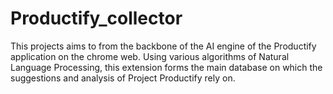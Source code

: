 # Productify_collector

This projects aims to from the backbone of the AI engine of the Productify application on the chrome web. Using various algorithms of Natural Language Processing, this extension forms the main database on which the suggestions and analysis of Project Productify rely on.
